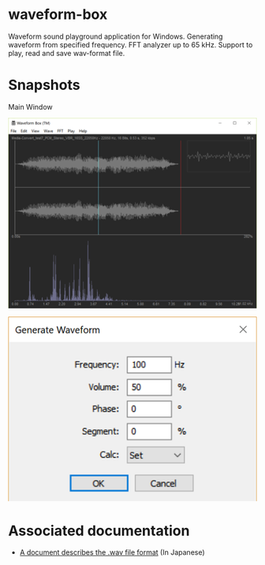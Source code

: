# waveform-box
Waveform sound playground application for Windows. Generating waveform from specified frequency. FFT analyzer up to 65 kHz. Support to play, read and save wav-format file.

# Snapshots

Main Window

![Main Screen](snapshot/main-screen.png)

![Wave Generation](snapshot/gen-wave-screen.png)

# Associated documentation

- [A document describes the .wav file format](http://necotech.org/archives/657) (In Japanese)
